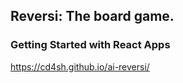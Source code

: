 ## Reversi: The board game.
### Getting Started with React Apps
https://cd4sh.github.io/ai-reversi/
